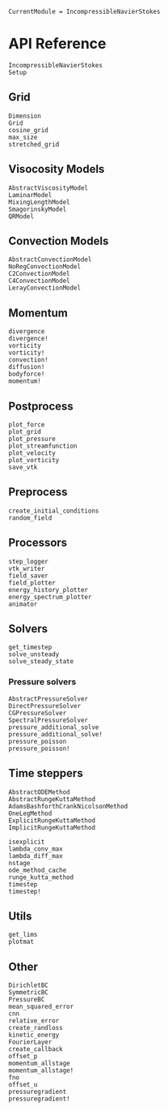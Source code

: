 ```@meta
CurrentModule = IncompressibleNavierStokes
```

# API Reference

```@docs
IncompressibleNavierStokes
Setup
```


## Grid

```@docs
Dimension
Grid
cosine_grid
max_size
stretched_grid
```

## Visocosity Models

```@docs
AbstractViscosityModel
LaminarModel
MixingLengthModel
SmagorinskyModel
QRModel
```

## Convection Models

```@docs
AbstractConvectionModel
NoRegConvectionModel
C2ConvectionModel
C4ConvectionModel
LerayConvectionModel
```

## Momentum

```@docs
divergence
divergence!
vorticity
vorticity!
convection!
diffusion!
bodyforce!
momentum!
```

## Postprocess

```@docs
plot_force
plot_grid
plot_pressure
plot_streamfunction
plot_velocity
plot_vorticity
save_vtk
```

## Preprocess

```@docs
create_initial_conditions
random_field
```

## Processors

```@docs
step_logger
vtk_writer
field_saver
field_plotter
energy_history_plotter
energy_spectrum_plotter
animator
```

## Solvers

```@docs
get_timestep
solve_unsteady
solve_steady_state
```

### Pressure solvers

```@docs
AbstractPressureSolver
DirectPressureSolver
CGPressureSolver
SpectralPressureSolver
pressure_additional_solve
pressure_additional_solve!
pressure_poisson
pressure_poisson!
```

## Time steppers

```@docs
AbstractODEMethod
AbstractRungeKuttaMethod
AdamsBashforthCrankNicolsonMethod
OneLegMethod
ExplicitRungeKuttaMethod
ImplicitRungeKuttaMethod

isexplicit
lambda_conv_max
lambda_diff_max
nstage
ode_method_cache
runge_kutta_method
timestep
timestep!
```

## Utils

```@docs
get_lims
plotmat
```

## Other

```@docs
DirichletBC
SymmetricBC
PressureBC
mean_squared_error
cnn
relative_error
create_randloss
kinetic_energy
FourierLayer
create_callback
offset_p
momentum_allstage
momentum_allstage!
fno
offset_u
pressuregradient
pressuregradient!
```
